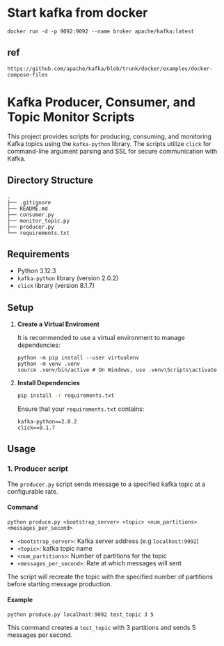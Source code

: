 # Start kafka from docker
```docker run -d -p 9092:9092 --name broker apache/kafka:latest```

## ref
```https://github.com/apache/kafka/blob/trunk/docker/examples/docker-compose-files```

# Kafka Producer, Consumer, and Topic Monitor Scripts

This project provides scripts for producing, consuming, and monitoring Kafka topics using the
`kafka-python` library. The scripts utilize `click` for command-line argument parsing and SSL for 
secure communication with Kafka.

## Directory Structure

```
.
├── .gitignore
├── README.md
├── consumer.py
├── monitor_topic.py
├── producer.py
└── requirements.txt
```

## Requirements

- Python 3.12.3
- `kafka-python` library (version 2.0.2)
- `click` library (version 8.1.7)

## Setup

1. **Create a Virtual Enviroment**

    It is recommended to use a virtual environment to manage dependencies:
    ```
    python -m pip install --user virtualenv
    python -m venv .venv
    source .venv/bin/active # On Windows, use .venv\Scripts\activate
    ```
   
2. **Install Dependencies**

   ```bash
   pip install -r requirements.txt
   ```
   
   Ensure that your `requirements.txt` contains:
   
   ```
   kafka-python==2.0.2
   click==8.1.7
   ```

## Usage

### 1. Producer script
The `producer.py` script sends message to a specified kafka topic at a configurable rate.

#### Command

```
python produce.py <bootstrap_server> <topic> <num_partitions> <messages_per_second>
```

- `<bootstrap_server>`: Kafka server address (e.g `localhost:9092`)
- `<topic>`: kafka topic name
- `<num_partitions>`: Number of partitions for the topic
- `<messages_per_second>`: Rate at which messages will sent

The script will recreate the topic with the specified number of partitions before starting message production.

#### Example

```
python produce.py localhost:9092 test_topic 3 5
```

This command creates a `test_topic` with 3 partitions and sends 5 messages per second.